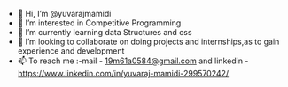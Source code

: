 - 👋 Hi, I’m @yuvarajmamidi
- 👀 I’m interested in Competitive Programming
- 🌱 I’m currently learning data Structures and css
- 💞️ I’m looking to collaborate on doing projects and internships,as to gain experience and development 
- 📫 To reach me :-mail - 19m61a0584@gmail.com and linkedin -https://www.linkedin.com/in/yuvaraj-mamidi-299570242/

<!---
yuvarajmamidi/yuvarajmamidi is a ✨ special ✨ repository because its `README.md` (this file) appears on your GitHub profile.
You can click the Preview link to take a look at your changes.
--->
